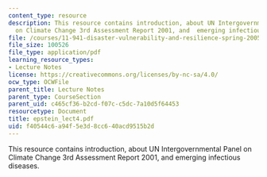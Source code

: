 ```yaml
---
content_type: resource
description: This resource contains introduction, about UN Intergovernmental Panel
  on Climate Change 3rd Assessment Report 2001, and  emerging infectious diseases.
file: /courses/11-941-disaster-vulnerability-and-resilience-spring-2005/f40544c6a94f5e3d8cc640acd9515b2d_epstein_lect4.pdf
file_size: 100526
file_type: application/pdf
learning_resource_types:
- Lecture Notes
license: https://creativecommons.org/licenses/by-nc-sa/4.0/
ocw_type: OCWFile
parent_title: Lecture Notes
parent_type: CourseSection
parent_uid: c465cf36-b2cd-f07c-c5dc-7a10d5f64453
resourcetype: Document
title: epstein_lect4.pdf
uid: f40544c6-a94f-5e3d-8cc6-40acd9515b2d
---
```

This resource contains introduction, about UN Intergovernmental Panel on Climate Change 3rd Assessment Report 2001, and  emerging infectious diseases.